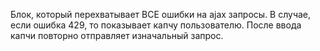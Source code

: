Блок, который перехватывает ВСЕ ошибки на ajax запросы. В случае, если ошибка 429, то показывает капчу пользователю. После ввода капчи повторно отправляет изначальный запрос. 
